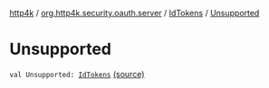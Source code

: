 [http4k](../../index.md) / [org.http4k.security.oauth.server](../index.md) / [IdTokens](index.md) / [Unsupported](./-unsupported.md)

# Unsupported

`val Unsupported: `[`IdTokens`](index.md) [(source)](https://github.com/http4k/http4k/blob/master/http4k-security-oauth/src/main/kotlin/org/http4k/security/oauth/server/IdTokens.kt#L15)